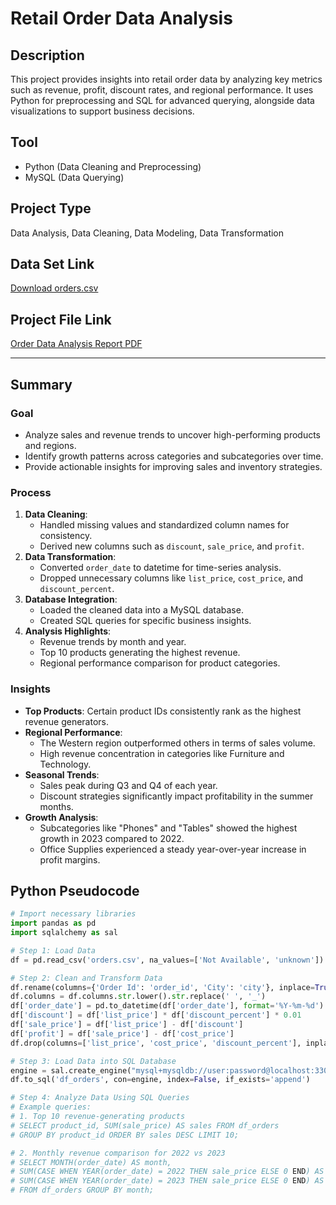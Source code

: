 # Retail Order Data Analysis

## Description
This project provides insights into retail order data by analyzing key metrics such as revenue, profit, discount rates, and regional performance. It uses Python for preprocessing and SQL for advanced querying, alongside data visualizations to support business decisions.

## Tool
- Python (Data Cleaning and Preprocessing)
- MySQL (Data Querying)

## Project Type
Data Analysis, Data Cleaning, Data Modeling, Data Transformation

## Data Set Link
[Download orders.csv](./orders.csv)

## Project File Link
[Order Data Analysis Report PDF](./Order_Data_Analysis-final.pdf)

---

## Summary

### Goal
- Analyze sales and revenue trends to uncover high-performing products and regions.
- Identify growth patterns across categories and subcategories over time.
- Provide actionable insights for improving sales and inventory strategies.

### Process
1. **Data Cleaning**: 
   - Handled missing values and standardized column names for consistency.
   - Derived new columns such as `discount`, `sale_price`, and `profit`.
2. **Data Transformation**:
   - Converted `order_date` to datetime for time-series analysis.
   - Dropped unnecessary columns like `list_price`, `cost_price`, and `discount_percent`.
3. **Database Integration**:
   - Loaded the cleaned data into a MySQL database.
   - Created SQL queries for specific business insights.
4. **Analysis Highlights**:
   - Revenue trends by month and year.
   - Top 10 products generating the highest revenue.
   - Regional performance comparison for product categories.

### Insights
- **Top Products**: Certain product IDs consistently rank as the highest revenue generators.
- **Regional Performance**:
  - The Western region outperformed others in terms of sales volume.
  - High revenue concentration in categories like Furniture and Technology.
- **Seasonal Trends**:
  - Sales peak during Q3 and Q4 of each year.
  - Discount strategies significantly impact profitability in the summer months.
- **Growth Analysis**:
  - Subcategories like "Phones" and "Tables" showed the highest growth in 2023 compared to 2022.
  - Office Supplies experienced a steady year-over-year increase in profit margins.

## Python Pseudocode

```python
# Import necessary libraries
import pandas as pd
import sqlalchemy as sal

# Step 1: Load Data
df = pd.read_csv('orders.csv', na_values=['Not Available', 'unknown'])

# Step 2: Clean and Transform Data
df.rename(columns={'Order Id': 'order_id', 'City': 'city'}, inplace=True)
df.columns = df.columns.str.lower().str.replace(' ', '_')
df['order_date'] = pd.to_datetime(df['order_date'], format='%Y-%m-%d')
df['discount'] = df['list_price'] * df['discount_percent'] * 0.01
df['sale_price'] = df['list_price'] - df['discount']
df['profit'] = df['sale_price'] - df['cost_price']
df.drop(columns=['list_price', 'cost_price', 'discount_percent'], inplace=True)

# Step 3: Load Data into SQL Database
engine = sal.create_engine("mysql+mysqldb://user:password@localhost:3306/order_data")
df.to_sql('df_orders', con=engine, index=False, if_exists='append')

# Step 4: Analyze Data Using SQL Queries
# Example queries:
# 1. Top 10 revenue-generating products
# SELECT product_id, SUM(sale_price) AS sales FROM df_orders
# GROUP BY product_id ORDER BY sales DESC LIMIT 10;

# 2. Monthly revenue comparison for 2022 vs 2023
# SELECT MONTH(order_date) AS month,
# SUM(CASE WHEN YEAR(order_date) = 2022 THEN sale_price ELSE 0 END) AS sales_2022,
# SUM(CASE WHEN YEAR(order_date) = 2023 THEN sale_price ELSE 0 END) AS sales_2023
# FROM df_orders GROUP BY month;


